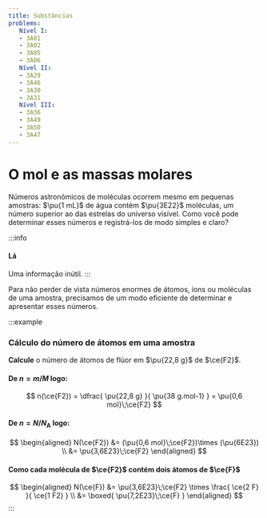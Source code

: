 ```yaml
---
title: Substâncias
problems:
   Nível I:
   - 3A01
   - 3A02
   - 3A05
   - 3A06
   Nível II:
   - 3A29
   - 3A46
   - 3A30
   - 3A31
   Nível III:
   - 3A36
   - 3A49
   - 3A50
   - 3A47
---
```


# O mol e as massas molares
Números astronômicos de moléculas ocorrem mesmo em pequenas amostras: $\pu{1 mL}$ de água contém $\pu{3E22}$ moléculas, um número superior ao das estrelas do universo visível. Como você pode determinar esses números e registrá-los de modo simples e claro? 

:::info
#### Lá
Uma informação inútil.
:::

Para não perder de vista números enormes de átomos, íons ou moléculas de uma amostra, precisamos de um modo eficiente de determinar e apresentar esses números.

:::example
### Cálculo do número de átomos em uma amostra
**Calcule** o número de átomos de flúor em $\pu{22,8 g}$ de $\ce{F2}$.

#### De $n=m/M$ logo:
$$
   n(\ce{F2}) 
      = \dfrac{ \pu{22,8 g} }{ \pu{38 g.mol-1} } = \pu{0,6 mol}\;\ce{F2}
$$

#### De $n=N/N_\mathrm{A}$ logo:
$$
\begin{aligned}
      N(\ce{F2}) 
         &= (\pu{0,6 mol}\;\ce{F2})\times (\pu{6E23}) \\
         &= \pu{3,6E23}\;\ce{F2}
\end{aligned}
$$

#### Como cada molécula de $\ce{F2}$ contém dois átomos de $\ce{F}$
$$
\begin{aligned}
   N(\ce{F}) 
      &= \pu{3,6E23}\;\ce{F2} \times \frac{ \ce{2 F} }{ \ce{1 F2} } \\ 
      &= \boxed{ \pu{7,2E23}\;\ce{F} }
\end{aligned}
$$
:::
